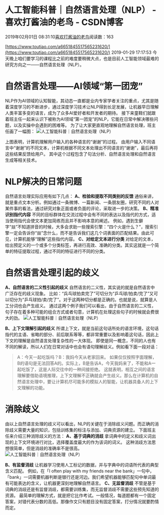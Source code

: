 
# 人工智能科普｜自然语言处理（NLP） - 喜欢打酱油的老鸟 - CSDN博客


2019年02月01日 08:31:10[喜欢打酱油的老鸟](https://me.csdn.net/weixin_42137700)阅读数：163


[https://www.toutiao.com/a6651845517565231620/](https://www.toutiao.com/a6651845517565231620/)
2019-01-29 17:17:53
今天晚上咱们要学习的课程比之前的难度要稍微大点，也是目前人工智能领域最难的研究方向之一——自然语言处理（NLP）。
# 自然语言处理——AI领域“第一团宠”
NLP作为AI领域的认知智能，其动态一直都是业内专家学者关注的重点，尤其是随着深度学习的不断进步，通过深度学习技术让NLP得到长足发展，让机器早日理解人类丰富多变的语言，成为了众多AI爱好者和开发者的期待。
接下来童鞋们就跟着班主任一起来认识下被称为AI领域“第一团宠”的NLP，它能在日常中解决哪些问题，以及实操中会遇到的困难等。
为了让大家更直观地理解自然语言处理，班主任画了一幅图：
![人工智能科普｜自然语言处理（NLP）](http://p1.pstatp.com/large/pgc-image/0c1545f57051429ea249683e8fca0714)

上图表明，计算机理解用户输入的各种语言的“谢谢”的过程。
由用户输入不同语言中“谢谢”的不同文本，计算机根据不同文本处理出不同语言的“谢谢”，最后再将这些结果反馈给用户。
其中这个过程包含了句法分析、自然语言处理和自然语言生成等相关技术。

# NLP解决的日常问题
自然语言处理实际应用有如下几点：
**A、检验和提取不同类别的反馈**
通俗来讲，就是重点文本分析。例如通过一条微博、一篇新闻、一条朋友圈，研究不同的人对某件事的看法，通过研究对象正面或者负面的评论，采取进一步的决策。
**B、精准识别指代内容**
不同的目标群体在交流过程中会有不同的表达以及指代的方式，适当使用指代会使文本更加简练而且并不影响本意的阐述。
例如，遇到生僻字“燚”不知道拼音的时候，大多会求助一些搜索引擎：“四个火是什么？”，搜索引擎一定会告诉你“燚”念什么，而不是告诉我们这几个词表面的匹配结果。由此可见，计算机能够“理解”这些指代内容。
**C、对给定文本进行分类**
对给定的文本，给出预定义的一个或多个分类标签，再进行高效、准确的分类。其实这就是一个简单的特征提取过程，通过不同的特征进行不同的分类。


# 自然语言处理引起的歧义
**A、自然语言的二义性引起的歧义**
自然语言的二义性，其实说的就是自然语言中广泛存在的歧义现象。
比如：“兵乓球拍卖完了”可切分为“乒乓球/拍卖/完了”又可以切分为“乒乓球拍/卖/完了”。对于这两种切分都是正确的。也就是说，就算是人工分词也会产生歧义。
通过这两个例子我们可以看出，由于自然语言的二义性，句子存在着多种可能的组合方式或者句意，计算机在处理这些句子的时候就会费很大的劲。
![人工智能科普｜自然语言处理（NLP）](http://p3.pstatp.com/large/pgc-image/c123bb2b7fcd447d82874654b73eec27)

**B、上下文理解引起的歧义**
所谓上下文，就是当前这句话所处的语言环境，这句话指代的主语、省略的部分、前后联系等等，都非常重要以及影响着这句话，因此上下文的理解是自然语言处理复杂性的一大体现。
即使是同一概念，不同的人也有不同的解读，所以人们在日常对话中也会有语句理解歧义。例如看下面一段对话：
> A：今天一起吃饭吗？B：我妈今天从老家回来。
如果仅仅按照字面理解，B的语句是无法回答A的。实际上，B是告诉A，今天我妈来了，不能和A一起吃饭了，这是人际交往中的一种间接拒绝。
这就表明，相互之间的语言理解要借助语境推理，上下文理解不正确就会产生歧义。那么在计算机的自然语言处理中，要让计算机尽可能多的模拟人的智能，让机器具备人的上下文理解的功能。
# 消除歧义
由以上自然语言处理的歧义可以看出，NLP的关键在于消除歧义问题。而正确的消除歧义需要大量的知识，包括训练集的标注与添加、词典资源的建立。
下面班主任来介绍三种消除歧义的方法：
**A、基于词典的消歧**
拿词典中的定义和歧义词出现的上下文环境进行对比，选择覆盖度最大的作为该词的词义。
这种消歧方法思想很简单，但是消歧的准确率不是很高。
![人工智能科普｜自然语言处理（NLP）](http://p1.pstatp.com/large/pgc-image/1a27f6b3be9d4bd39c9be78bbf99ba56)

**B、有监督消歧**
让机器学习使用人工标记的数据，并与字典中的词语所代表的典型含义匹配。
例如，在「I often play with my friends near the bank」一句中，「bank」一词需要机器判断是银行还是河边。我们希望机器能够匹配句中单词最有可能表达的含义，让机器更深刻地理解自然语言。
**C、无监督消歧**
不管是基于词典的消歧还是有监督消歧，都需要训练集，而无监督消歧不需要这些预先知道的资源。
最简单的理解方式，就是把它比作考试。一般情况，每道题都有一个固定答案，对错代表分数的高低。那像作文只有题目没有固定答案，打分情况就要酌情而定。

